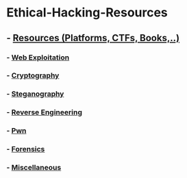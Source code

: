 # Ethical-Hacking-Resources

##  - [Resources (Platforms, CTFs, Books,..)](./content/ethicalhacking.md)
### - [Web Exploitation](./content/web/README.md)
### - [Cryptography](./content/crypto/README.md)
### - [Steganography](./content/stego/README.md)
### - [Reverse Engineering](./content/reverse/README.md)
### - [Pwn](./content/pwn/README.md)
### - [Forensics](./content/forensics/README.md)
### - [Miscellaneous](./content/misc/README.md)
